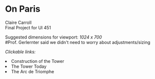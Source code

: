 # On Paris
Claire Carroll<br>
Final Project for UI 451

Suggested dimensions for viewport: *1024 x 700* <br>
  #Prof. Gerlernter said we didn't need to worry about adjustments/sizing
  
*Clickable links:*
  <li>Construction of the Tower
  <li>The Tower Today
  <li>The Arc de Triomphe
